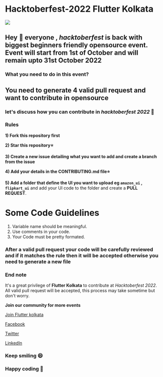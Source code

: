 # Hacktoberfest-2022 Flutter Kolkata

<img src='https://i.imgur.com/ec58cKI.jpg'/>

## Hey 👋 everyone , *hacktoberfest* is back with biggest beginners friendly opensource event. Event will start from 1st of October and will remain upto 31st October 2022

### What you need to do in this event?

## You need to generate 4 valid pull request and want to contribute in opensource

### let's discuss how you can contribute in *hacktoberfest 2022* 🙌

### Rules

**1) Fork this repository first**

**2) Star this repository⭐**

**3) Create a new issue detailing what you want to add and create a branch from the issue**

**4) Add your details in the CONTRIBUTING.md file⭐**

**5) Add a folder that define the UI you want to upload eg `amazon_ui` , `flipkart_ui`** and add your UI code to the folder and create a **PULL REQUEST**.

# Some Code Guidelines

1. Variable name should be meaningful.
2. Use comments in your code.
3. Your Code must be pretty formated.

### After a valid pull request your code will be carefully reviewed and if it matches the rule then it will be accepted otherwise you need to generate a new file

### End note

It's a great privilege of **Flutter Kolkata** to contribute at *Hacktoberfest 2022*. All valid pull request will be accepted, this process may take sometime but don't worry.

**Join our community for more events**

[Join Flutter kolkata](https://www.flutterkolkata.dev)

[Facebook](https://www.facebook.com/FlutterKolkata)

[Twitter](https://twitter.com/flutterkolkata)

[LinkedIn](https://www.linkedin.com/company/flutter-kolkata/)

### Keep smiling 😄

### Happy coding 🥳
